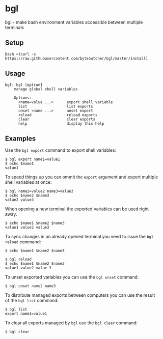 # bgl

bgl - make bash environment variables accessible between multiple terminals

## Setup
```
bash <(curl -s https://raw.githubusercontent.com/bytebutcher/bgl/master/install)
```

## Usage

```
bgl: bgl [option]
    manage global shell variables

    Options:
      <name=value ...>      export shell variable
      list                  list exports
      unset <name ...>      unset export
      reload                reload exports
      clear                 clear exports
      help                  display this help
```

## Examples
Use the ```bgl export``` command to export shell variables:
```
$ bgl export name1=value1
$ echo $name1
value1
```

To speed things up you can ommit the ```export``` argument and export multiple shell variables at once:
```
$ bgl name2=value2 name3=value3
$ echo $name2 $name3
value2 value3
```

When opening a new terminal the exported variables can be used right away. 
```
$ echo $name1 $name2 $name3
value1 value2 value3
```

To sync changes in an already opened terminal you need to issue the ```bgl reload``` command:
```
$ echo $name1 $name2 $name3

$ bgl reload
$ echo $name1 $name2 $name3
value1 value2 value 3
```

To unset exported variables you can use the ```bgl unset``` command:
```
$ bgl unset name2 name3
```

To distribute managed exports between computers you can use the result of the ```bgl list``` command:
```
$ bgl list
export name1=value1
```

To clear all exports managed by ```bgl``` use the ```bgl clear``` command:
```
$ bgl clear
```
